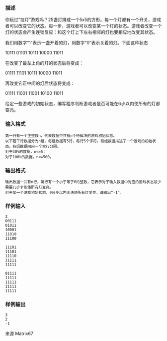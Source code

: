 ### 描述
你玩过“拉灯”游戏吗？25盏灯排成一个5x5的方形。每一个灯都有一个开关，游戏者可以改变它的状态。每一步，游戏者可以改变某一个灯的状态。游戏者改变一个灯的状态会产生连锁反应：和这个灯上下左右相邻的灯也要相应地改变其状态。

我们用数字“1”表示一盏开着的灯，用数字“0”表示关着的灯。下面这种状态

10111
01101
10111
10000
11011

在改变了最左上角的灯的状态后将变成：

01111
11101
10111
10000
11011

再改变它正中间的灯后状态将变成：

01111
11001
11001
10100
11011

给定一些游戏的初始状态，编写程序判断游戏者是否可能在6步以内使所有的灯都变亮。

### 输入格式

    第一行有一个正整数n，代表数据中共有n个待解决的游戏初始状态。
    以下若干行数据分为n组，每组数据有5行，每行5个字符。每组数据描述了一个游戏的初始状态。各组数据间用一个空行分隔。
    对于30%的数据，n<=5；
    对于100%的数据，n<=500。

### 输出格式

    输出数据一共有n行，每行有一个小于等于6的整数，它表示对于输入数据中对应的游戏状态最少需要几步才能使所有灯变亮。
    对于某一个游戏初始状态，若6步以内无法使所有灯变亮，请输出“-1”。

### 样例输入
```
3
00111
01011
10001
11010
11100

11101
11101
11110
11111
11111

01111
11111
11111
11111
11111
```

### 样例输出
```
3
2
-1
```

来源
Matrix67